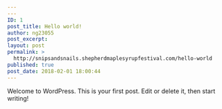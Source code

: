 ```yaml
---
---
ID: 1
post_title: Hello world!
author: ng23055
post_excerpt:
layout: post
permalink: >
  http://snipsandsnails.shepherdmaplesyrupfestival.com/hello-world
published: true
post_date: 2018-02-01 18:00:44
---
```

Welcome to WordPress. This is your first post. Edit or delete it, then start writing!